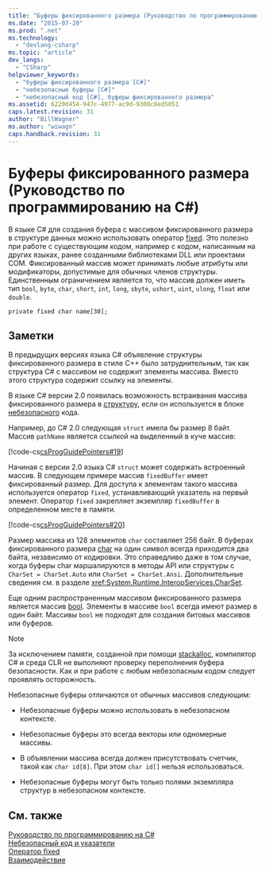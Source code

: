 ```yaml
---
title: "Буферы фиксированного размера (Руководство по программированию на C#) | Microsoft Docs"
ms.date: "2015-07-20"
ms.prod: ".net"
ms.technology: 
  - "devlang-csharp"
ms.topic: "article"
dev_langs: 
  - "CSharp"
helpviewer_keywords: 
  - "буферы фиксированного размера [C#]"
  - "небезопасные буферы [C#]"
  - "небезопасный код [C#], буферы фиксированного размера"
ms.assetid: 6220d454-947c-4977-ac9d-9308c6ed5051
caps.latest.revision: 31
author: "BillWagner"
ms.author: "wiwagn"
caps.handback.revision: 31
---
```

# Буферы фиксированного размера (Руководство по программированию на C#)
В языке C\# для создания буфера с массивом фиксированного размера в структуре данных можно использовать оператор [fixed](../../../csharp/language-reference/keywords/fixed-statement.md).  Это полезно при работе с существующим кодом, например с кодом, написанным на других языках, ранее созданными библиотеками DLL или проектами COM.  Фиксированный массив может принимать любые атрибуты или модификаторы, допустимые для обычных членов структуры.  Единственным ограничением является то, что массив должен иметь тип `bool`, `byte`, `char`, `short`, `int`, `long`, `sbyte`, `ushort`, `uint`, `ulong`, `float` или `double`.  
  
```  
private fixed char name[30];  
```  
  
## Заметки  
 В предыдущих версиях языка C\# объявление структуры фиксированного размера в стиле C\+\+ было затруднительным, так как структура C\# с массивом не содержит элементы массива.  Вместо этого структура содержит ссылку на элементы.  
  
 В языке C\# версии 2.0 появилась возможность встраивания массива фиксированного размера в [структуру](../../../csharp/language-reference/keywords/struct.md), если он используется в блоке [небезопасного](../../../csharp/language-reference/keywords/unsafe.md) кода.  
  
 Например, до C\# 2.0 следующая `struct` имела бы размер 8 байт.  Массив `pathName` является ссылкой на выделенный в куче массив:  
  
 [!code-cs[csProgGuidePointers#19](../../../csharp/programming-guide/unsafe-code-pointers/codesnippet/csharp/Pointers/Pointers.cs#19)]  
  
 Начиная с версии 2.0 языка C\# `struct` может содержать встроенный массив.  В следующем примере массив `fixedBuffer` имеет фиксированный размер.  Для доступа к элементам такого массива используется оператор `fixed`, устанавливающий указатель на первый элемент.  Оператор `fixed` закрепляет экземпляр `fixedBuffer` в определенном месте в памяти.  
  
 [!code-cs[csProgGuidePointers#20](../../../csharp/programming-guide/unsafe-code-pointers/codesnippet/csharp/Pointers/Pointers.cs#20)]  
  
 Размер массива из 128 элементов `char` составляет 256 байт.  В буферах фиксированного размера [char](../../../csharp/language-reference/keywords/char.md) на один символ всегда приходится два байта, независимо от кодировки.  Это справедливо даже в том случае, когда буферы char маршалируются в методы API или структуры с `CharSet = CharSet.Auto` или `CharSet = CharSet.Ansi`.  Дополнительные сведения см. в разделе <xref:System.Runtime.InteropServices.CharSet>.  
  
 Еще одним распространенным массивом фиксированного размера является массив [bool](../../../csharp/language-reference/keywords/bool.md).  Элементы в массиве `bool` всегда имеют размер в один байт.  Массивы `bool` не подходят для создания битовых массивов или буферов.  
  
> [!NOTE]
>  За исключением памяти, созданной при помощи [stackalloc](../../../csharp/language-reference/keywords/stackalloc.md), компилятор C\# и среда CLR не выполняют проверку переполнения буфера безопасности.  Как и при работе с любым небезопасным кодом следует проявлять осторожность.  
  
 Небезопасные буферы отличаются от обычных массивов следующим:  
  
-   Небезопасные буферы можно использовать в небезопасном контексте.  
  
-   Небезопасные буферы это всегда векторы или одномерные массивы.  
  
-   В объявлении массива всегда должен присутствовать счетчик, такой как `char id[8]`.  При этом `char id[]` нельзя использоваться.  
  
-   Небезопасные буферы могут быть только полями экземпляра структур в небезопасном контексте.  
  
## См. также  
 [Руководство по программированию на C\#](../../../csharp/programming-guide/index.md)   
 [Небезопасный код и указатели](../../../csharp/programming-guide/unsafe-code-pointers/index.md)   
 [Оператор fixed](../../../csharp/language-reference/keywords/fixed-statement.md)   
 [Взаимодействие](../../../csharp/programming-guide/interop/interoperability.md)